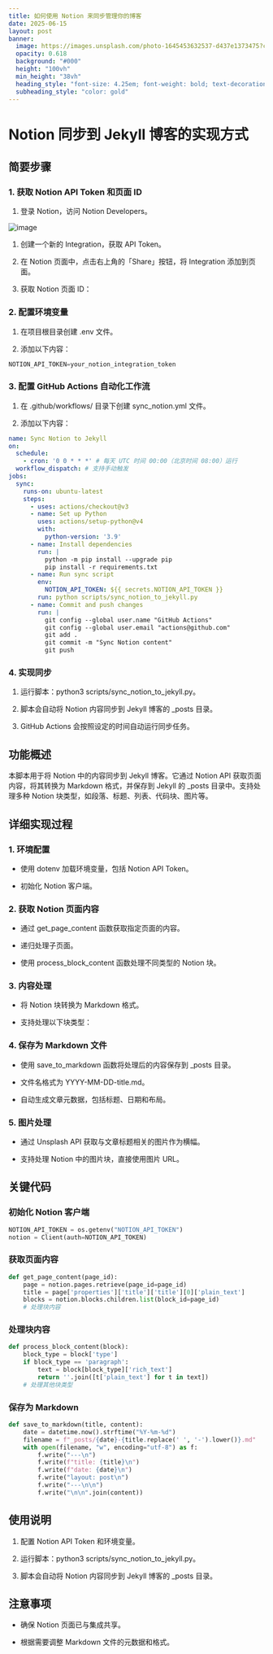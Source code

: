 ```yaml
---
title: 如何使用 Notion 来同步管理你的博客
date: 2025-06-15
layout: post
banner:
  image: https://images.unsplash.com/photo-1645453632537-d437e1373475?crop=entropy&cs=tinysrgb&fit=max&fm=jpg&ixid=M3w2OTIwMzJ8MHwxfHJhbmRvbXx8fHx8fHx8fDE3NTAwMjU5ODV8&ixlib=rb-4.1.0&q=80&w=1080
  opacity: 0.618
  background: "#000"
  height: "100vh"
  min_height: "38vh"
  heading_style: "font-size: 4.25em; font-weight: bold; text-decoration: underline"
  subheading_style: "color: gold"
---
```


# Notion 同步到 Jekyll 博客的实现方式

## 简要步骤

### 1. 获取 Notion API Token 和页面 ID

1. 登录 Notion，访问 Notion Developers。

![image](https://prod-files-secure.s3.us-west-2.amazonaws.com/a7a0cc5a-89b9-4cda-8686-1fba0ca52f40/d19c1afe-dea5-4312-9333-786b0ba83054/image.png?X-Amz-Algorithm=AWS4-HMAC-SHA256&X-Amz-Content-Sha256=UNSIGNED-PAYLOAD&X-Amz-Credential=ASIAZI2LB466QS64LBL3%2F20250615%2Fus-west-2%2Fs3%2Faws4_request&X-Amz-Date=20250615T221945Z&X-Amz-Expires=3600&X-Amz-Security-Token=IQoJb3JpZ2luX2VjEGQaCXVzLXdlc3QtMiJIMEYCIQCFUXn1X7ue8AFAhK3cgWPjl9%2By4lhaf2NYbgTYNnmsCgIhAI7P89jOhcBwrub5tJxGknWRazyg63oRokpyGrz6k7vWKv8DCE0QABoMNjM3NDIzMTgzODA1Igz1AOHFaS1SFxnIe24q3APyS6fUR%2BeVuW9qswZn%2BxvZB7rZ%2BxRWRDvueO4iBeMYaNwq5Yc0vRAnG7fsIRALuCgsGYh%2BDnRX5yI72%2BpuPUTIuVkoo32TUBw09jALH%2FSBoqz6oQhWQelwqX4kjlRXnrDTzXFuoYKn%2BBSVCSX3XeRbSJ1hrS4bqR2Fm61fdK7SzFPQZN%2F3UoFRge15ENpL9ZOaqp4CcDL1bddYHAr6Hf%2BkLuiUJIbLneCijK1S3cpYlbAuYS7Chq0onbDg39dNkm6PIoPQfGahjvNeIIT2RHHotLPBf63gQfppVYIH0DgsmorL8Pu%2BnlQFDnIE3tTLUXechBp%2Fsm7zJCAVDfvMP0rMD%2F6QFyoQG%2BceQBgvZHvzP7hK3x8WMd18rhuGEVbV%2BhTLJgMmX0dZAIUGdlsf%2F8bqKem1%2F7hRojOtTELiorRp%2FrTfnvw%2F6HKX0c7yxYOkRGkxdFpvGPARTtGFt1Q6TeqlzZBGgn67WjZWhRQbshEO3J4mCsd8c%2B%2BvOE7pZa2BOjqqMeDv4XaW7E5FumIVbGKFNzhJ376%2FNVKv32WfTlxnp0Fm1HXdQKveU2gADyatelCZ%2FnEFc2HAonpnpIprtdLfWRwVFfapQs75zW0gzehLEO55DCHc2Tv9EsakrDDYzrzCBjqkAVvl3wg3wX5YUL81pPrPA9%2BBnr03lxCPzNGJN3%2F8H%2Bd%2BPvHTmrIBXtI0XXrY52ymGNC5yhNc8bkKIG2speLRJJV3emwg4jf2yXos1ZgOj1VgySnAkDUy%2BMgfDgL%2Bwpnqkv6C6Aak1P4DF8zXJpBsD5rbeiKp3gyYHLvWBgMn14cpP26vl4kiwjc8LDC%2FAfvL48xGateJTAqJb9WcbKbR9E3%2Bx2Nk&X-Amz-Signature=b014725bc63a5a728f57c81f6d13d1e49d7083a65d647b44aaa7e13ace34499f&X-Amz-SignedHeaders=host&x-amz-checksum-mode=ENABLED&x-id=GetObject)

1. 创建一个新的 Integration，获取 API Token。

1. 在 Notion 页面中，点击右上角的「Share」按钮，将 Integration 添加到页面。

1. 获取 Notion 页面 ID：


### 2. 配置环境变量

1. 在项目根目录创建 .env 文件。

1. 添加以下内容：

```javascript
NOTION_API_TOKEN=your_notion_integration_token
```

### 3. 配置 GitHub Actions 自动化工作流

1. 在 .github/workflows/ 目录下创建 sync_notion.yml 文件。

1. 添加以下内容：

```yaml
name: Sync Notion to Jekyll
on:
  schedule:
    - cron: '0 0 * * *' # 每天 UTC 时间 00:00（北京时间 08:00）运行
  workflow_dispatch: # 支持手动触发
jobs:
  sync:
    runs-on: ubuntu-latest
    steps:
      - uses: actions/checkout@v3
      - name: Set up Python
        uses: actions/setup-python@v4
        with:
          python-version: '3.9'
      - name: Install dependencies
        run: |
          python -m pip install --upgrade pip
          pip install -r requirements.txt
      - name: Run sync script
        env:
          NOTION_API_TOKEN: ${{ secrets.NOTION_API_TOKEN }}
        run: python scripts/sync_notion_to_jekyll.py
      - name: Commit and push changes
        run: |
          git config --global user.name "GitHub Actions"
          git config --global user.email "actions@github.com"
          git add .
          git commit -m "Sync Notion content"
          git push
```

### 4. 实现同步

1. 运行脚本：python3 scripts/sync_notion_to_jekyll.py。

1. 脚本会自动将 Notion 内容同步到 Jekyll 博客的 _posts 目录。

1. GitHub Actions 会按照设定的时间自动运行同步任务。

## 功能概述

本脚本用于将 Notion 中的内容同步到 Jekyll 博客。它通过 Notion API 获取页面内容，将其转换为 Markdown 格式，并保存到 Jekyll 的 _posts 目录中。支持处理多种 Notion 块类型，如段落、标题、列表、代码块、图片等。

## 详细实现过程

### 1. 环境配置

- 使用 dotenv 加载环境变量，包括 Notion API Token。

- 初始化 Notion 客户端。

### 2. 获取 Notion 页面内容

- 通过 get_page_content 函数获取指定页面的内容。

- 递归处理子页面。

- 使用 process_block_content 函数处理不同类型的 Notion 块。

### 3. 内容处理

- 将 Notion 块转换为 Markdown 格式。

- 支持处理以下块类型：


### 4. 保存为 Markdown 文件

- 使用 save_to_markdown 函数将处理后的内容保存到 _posts 目录。

- 文件名格式为 YYYY-MM-DD-title.md。

- 自动生成文章元数据，包括标题、日期和布局。

### 5. 图片处理

- 通过 Unsplash API 获取与文章标题相关的图片作为横幅。

- 支持处理 Notion 中的图片块，直接使用图片 URL。

## 关键代码

### 初始化 Notion 客户端

```python
NOTION_API_TOKEN = os.getenv("NOTION_API_TOKEN")
notion = Client(auth=NOTION_API_TOKEN)
```

### 获取页面内容

```python
def get_page_content(page_id):
    page = notion.pages.retrieve(page_id=page_id)
    title = page['properties']['title']['title'][0]['plain_text']
    blocks = notion.blocks.children.list(block_id=page_id)
    # 处理块内容
```

### 处理块内容

```python
def process_block_content(block):
    block_type = block['type']
    if block_type == 'paragraph':
        text = block[block_type]['rich_text']
        return ''.join([t['plain_text'] for t in text])
    # 处理其他块类型
```

### 保存为 Markdown

```python
def save_to_markdown(title, content):
    date = datetime.now().strftime("%Y-%m-%d")
    filename = f"_posts/{date}-{title.replace(' ', '-').lower()}.md"
    with open(filename, "w", encoding="utf-8") as f:
        f.write("---\n")
        f.write(f"title: {title}\n")
        f.write(f"date: {date}\n")
        f.write("layout: post\n")
        f.write("---\n\n")
        f.write("\n\n".join(content))
```

## 使用说明

1. 配置 Notion API Token 和环境变量。

1. 运行脚本：python3 scripts/sync_notion_to_jekyll.py。

1. 脚本会自动将 Notion 内容同步到 Jekyll 博客的 _posts 目录。

## 注意事项

- 确保 Notion 页面已与集成共享。

- 根据需要调整 Markdown 文件的元数据和格式。
